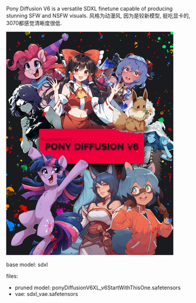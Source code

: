 Pony Diffusion V6 is a versatile SDXL finetune capable of producing stunning SFW and NSFW visuals. 风格为动漫风, 因为是较新模型, 挺吃显卡的, 3070都感觉清晰度很低.

![|300](../../../attach/Pasted%20image%2020240306203503.png)

base model: sdxl 

files:
- pruned model: ponyDiffusionV6XL_v6StartWithThisOne.safetensors
- vae: sdxl_vae.safetensors